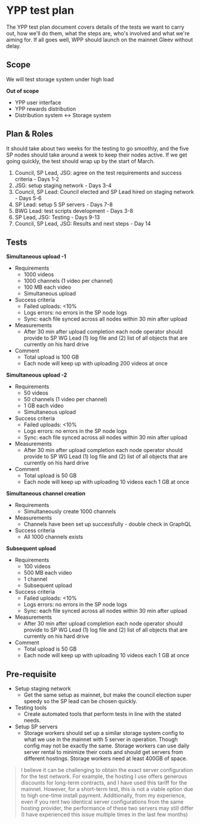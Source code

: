 # YPP test plan

The YPP test plan document covers details of the tests we want to carry out, how we'll do them, what the steps are, who's involved and what we're aiming for. If all goes well, WPP should launch on the mainnet Gleev without delay.

## Scope

We will test storage system under high load

**Out of scope**

- YPP user interface
- YPP rewards distribution
- Distribution system <->  Storage system

## Plan & Roles

It should take about two weeks for the testing to go smoothly, and the five SP nodes should take around a week to keep their nodes active. If we get going quickly, the test should wrap up by the start of March.

1. Council, SP Lead, JSG: agree on the test requirements and success criteria - Days 1-2
2. JSG: setup staging network - Days 3-4
3. Council, SP Lead: Council elected and SP Lead hired on staging network - Days 5-6
4. SP Lead: setup 5 SP servers - Days 7-8
5. BWG Lead: test scripts development -  Days 3-8
6. SP Lead, JSG: Testing - Days 9-13
7. Council, SP Lead, JSG: Results and next steps - Day 14

## **Tests**

**Simultaneous upload -1**

- Requirements
    - 1000 videos
    - 1000 channels (1 video per channel)
    - 100 MB each video
    - Simultaneous upload
- Success criteria
    - Failed uploads: <10%
    - Logs errors: no errors in the SP node logs
    - Sync: each file synced across all nodes within 30 min after upload
- Measurements
    - After 30 min after upload completion each node operator should provide to SP WG Lead (1) log file and (2) list of all objects that are currently on his hard drive
- Comment
    - Total upload is 100 GB
    - Each node will keep up with uploading 200 videos at once

**Simultaneous upload -2**

- Requirements
    - 50 videos
    - 50 channels (1 video per channel)
    - 1 GB each video
    - Simultaneous upload
- Success criteria
    - Failed uploads: <10%
    - Logs errors: no errors in the SP node logs
    - Sync: each file synced across all nodes within 30 min after upload
- Measurements
    - After 30 min after upload completion each node operator should provide to SP WG Lead (1) log file and (2) list of all objects that are currently on his hard drive
- Comment
    - Total upload is 50 GB
    - Each node will keep up with uploading 10 videos each 1 GB at once

**Simultaneous channel creation** 

- Requirements
    - Simultaneously create 1000 channels
- Measurements
    - Channels have been set up successfully - double check in GraphQL
- Success criteria
    - All 1000 channels exists

**Subsequent upload**

- Requirements
    - 100 videos
    - 500 MB each video
    - 1 channel
    - Subsequent upload
- Success criteria
    - Failed uploads: <10%
    - Logs errors: no errors in the SP node logs
    - Sync: each file synced across all nodes within 30 min after upload
- Measurements
    - After 30 min after upload completion each node operator should provide to SP WG Lead (1) log file and (2) list of all objects that are currently on his hard drive
- Comment
    - Total upload is 50 GB
    - Each node will keep up with uploading 10 videos each 1 GB at once

## Pre-requisite

- Setup staging network
    - Get the same setup as mainnet, but make the council election super speedy so the SP lead can be chosen quickly.
- Testing tools
    - Create automated tools that perform tests in line with the stated needs.
- Setup SP servers
    - Storage workers should set up a similar storage system config to what we use in the mainnet with 5 server in operation. Though config may not be exactly the same. Storage workers can use daily server rental to minimize their costs and should get servers from different hostings. Storage workers need at least 400GB of space.

> I believe it can be challenging to obtain the exact server configuration for the test network. For example, the hosting I use offers generous discounts for long-term contracts, and I have used this tariff for the mainnet. However, for a short-term test, this is not a viable option due to high one-time install payment.
Additionally, from my experience, even if you rent two identical server configurations from the same hosting provider, the performance of these two servers may still differ (I have experienced this issue multiple times in the last few months)
> 
